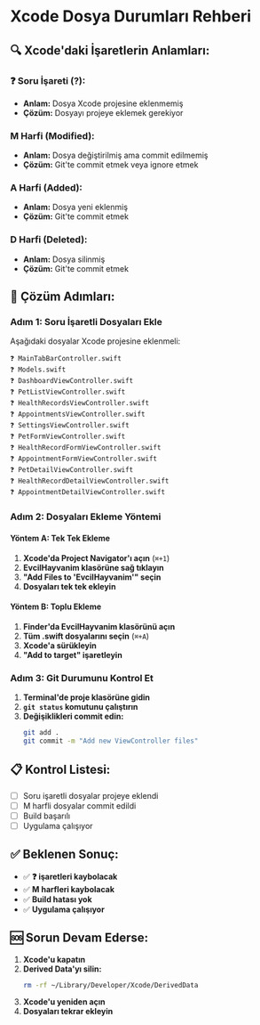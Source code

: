 # Xcode Dosya Durumları Rehberi

## 🔍 **Xcode'daki İşaretlerin Anlamları:**

### **❓ Soru İşareti (?):**
- **Anlam:** Dosya Xcode projesine eklenmemiş
- **Çözüm:** Dosyayı projeye eklemek gerekiyor

### **M Harfi (Modified):**
- **Anlam:** Dosya değiştirilmiş ama commit edilmemiş
- **Çözüm:** Git'te commit etmek veya ignore etmek

### **A Harfi (Added):**
- **Anlam:** Dosya yeni eklenmiş
- **Çözüm:** Git'te commit etmek

### **D Harfi (Deleted):**
- **Anlam:** Dosya silinmiş
- **Çözüm:** Git'te commit etmek

## 🚀 **Çözüm Adımları:**

### **Adım 1: Soru İşaretli Dosyaları Ekle**

Aşağıdaki dosyalar Xcode projesine eklenmeli:

```
❓ MainTabBarController.swift
❓ Models.swift
❓ DashboardViewController.swift
❓ PetListViewController.swift
❓ HealthRecordsViewController.swift
❓ AppointmentsViewController.swift
❓ SettingsViewController.swift
❓ PetFormViewController.swift
❓ HealthRecordFormViewController.swift
❓ AppointmentFormViewController.swift
❓ PetDetailViewController.swift
❓ HealthRecordDetailViewController.swift
❓ AppointmentDetailViewController.swift
```

### **Adım 2: Dosyaları Ekleme Yöntemi**

#### **Yöntem A: Tek Tek Ekleme**
1. **Xcode'da Project Navigator'ı açın** (`⌘+1`)
2. **EvcilHayvanim klasörüne sağ tıklayın**
3. **"Add Files to 'EvcilHayvanim'" seçin**
4. **Dosyaları tek tek ekleyin**

#### **Yöntem B: Toplu Ekleme**
1. **Finder'da EvcilHayvanim klasörünü açın**
2. **Tüm .swift dosyalarını seçin** (`⌘+A`)
3. **Xcode'a sürükleyin**
4. **"Add to target" işaretleyin**

### **Adım 3: Git Durumunu Kontrol Et**

1. **Terminal'de proje klasörüne gidin**
2. **`git status` komutunu çalıştırın**
3. **Değişiklikleri commit edin:**
   ```bash
   git add .
   git commit -m "Add new ViewController files"
   ```

## 📋 **Kontrol Listesi:**

- [ ] Soru işaretli dosyalar projeye eklendi
- [ ] M harfli dosyalar commit edildi
- [ ] Build başarılı
- [ ] Uygulama çalışıyor

## ✅ **Beklenen Sonuç:**

- ✅ **❓ işaretleri kaybolacak**
- ✅ **M harfleri kaybolacak**
- ✅ **Build hatası yok**
- ✅ **Uygulama çalışıyor**

## 🆘 **Sorun Devam Ederse:**

1. **Xcode'u kapatın**
2. **Derived Data'yı silin:**
   ```bash
   rm -rf ~/Library/Developer/Xcode/DerivedData
   ```
3. **Xcode'u yeniden açın**
4. **Dosyaları tekrar ekleyin** 